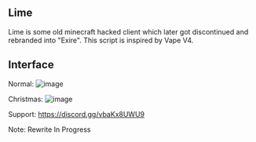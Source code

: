 ## Lime
Lime is some old minecraft hacked client which later got discontinued and rebranded into "Exire".
This script is inspired by Vape V4.

## Interface
Normal:
![image](https://github.com/user-attachments/assets/cebd0dff-f756-4df4-b77f-70ab4286662d)

Christmas:
![image](https://github.com/user-attachments/assets/737fbf4a-3e33-4b9c-9287-bd31a3b530f2)

Support: https://discord.gg/vbaKx8UWU9

Note: Rewrite In Progress
